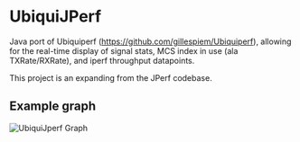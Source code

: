 UbiquiJPerf
===========

Java port of Ubiquiperf (https://github.com/gillespiem/Ubiquiperf), allowing for the real-time display of signal
stats, MCS index in use (ala TXRate/RXRate), and iperf throughput datapoints. 

This project is an expanding from the JPerf codebase.

## Example graph

![UbiquiJperf Graph](https://raw.github.com/gillespiem/UbiquiJPerf/master/images/UbiquiJPerf.png)

